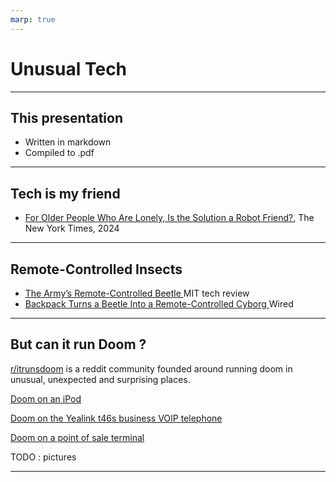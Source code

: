 ```yaml
---
marp: true
---
```


# Unusual Tech

---

## This presentation

- Written in markdown
- Compiled to .pdf

---

## Tech is my friend

- [For Older People Who Are Lonely, Is the Solution a Robot Friend?](https://www.nytimes.com/2024/07/06/nyregion/ai-robot-elliq-loneliness.html), The New York Times, 2024

---

## Remote-Controlled Insects

- [The Army’s Remote-Controlled Beetle
](https://www.technologyreview.com/2009/01/29/95502/the-armys-remote-controlled-beetle/)MIT tech review
- [Backpack Turns a Beetle Into a Remote-Controlled Cyborg
](https://www.wired.com/2015/03/watch-flying-remote-controlled-cyborg-bug/)Wired

---

## But can it run Doom ?

[r/itrunsdoom](https://www.reddit.com/r/itrunsdoom/) is a reddit community founded around running doom in unusual, unexpected and surprising places.

[Doom on an iPod](https://www.reddit.com/r/itrunsdoom/comments/1f9zysz/duke_nukem_3d_quake_and_doom_all_running_on_an/)

[Doom on the Yealink t46s business VOIP telephone](https://www.reddit.com/r/itrunsdoom/comments/1eo2wlg/doom_on_yealink_t46s_business_voip_telephone/)

[Doom on a point of sale terminal](https://www.reddit.com/r/itrunsdoom/comments/1fmegao/doom_running_on_a_pos_terminal_vx820/)

TODO : pictures

---

